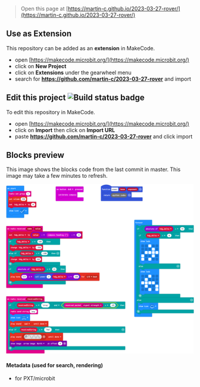 
> Open this page at [https://martin-c.github.io/2023-03-27-rover/](https://martin-c.github.io/2023-03-27-rover/)

## Use as Extension

This repository can be added as an **extension** in MakeCode.

* open [https://makecode.microbit.org/](https://makecode.microbit.org/)
* click on **New Project**
* click on **Extensions** under the gearwheel menu
* search for **https://github.com/martin-c/2023-03-27-rover** and import

## Edit this project ![Build status badge](https://github.com/martin-c/2023-03-27-rover/workflows/MakeCode/badge.svg)

To edit this repository in MakeCode.

* open [https://makecode.microbit.org/](https://makecode.microbit.org/)
* click on **Import** then click on **Import URL**
* paste **https://github.com/martin-c/2023-03-27-rover** and click import

## Blocks preview

This image shows the blocks code from the last commit in master.
This image may take a few minutes to refresh.

![A rendered view of the blocks](https://github.com/martin-c/2023-03-27-rover/raw/master/.github/makecode/blocks.png)

#### Metadata (used for search, rendering)

* for PXT/microbit
<script src="https://makecode.com/gh-pages-embed.js"></script><script>makeCodeRender("{{ site.makecode.home_url }}", "{{ site.github.owner_name }}/{{ site.github.repository_name }}");</script>
